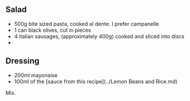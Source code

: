 Salad
-----

- 500g bite sized pasta, cooked al dente. I prefer campanelle
- 1 can black olives, cut in pieces
- 4 italian sausages, (approximately 400g) cooked and sliced into discs
- 

Dressing
--------

- 200ml mayonaise 
- 100ml of the [sauce from this recipe](../Lemon Beans and Rice.md)

Mix.



